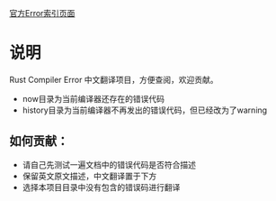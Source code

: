 [官方Error索引页面](https://doc.rust-lang.org/error-index.html)

# 说明

Rust Compiler Error 中文翻译项目，方便查阅，欢迎贡献。

- now目录为当前编译器还存在的错误代码
- history目录为当前编译器不再发出的错误代码，但已经改为了warning

## 如何贡献：

- 请自己先测试一遍文档中的错误代码是否符合描述
- 保留英文原文描述，中文翻译置于下方
- 选择本项目目录中没有包含的错误码进行翻译
